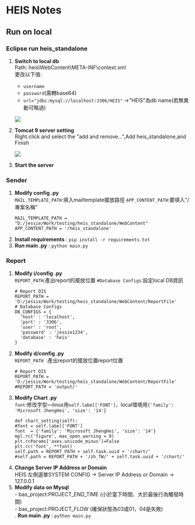 # HEIS Notes

## Run on local
### Eclipse run heis_standalone
1. **Switch to local db**  
Path: heis\WebContent\META-INF\context.xml  
更改以下值:  
    - `username`  
    - `password`(需轉base64)  
    -  `url="jdbc:mysql://localhost:3306/HEIS"` →"HEIS"為db name(若無異動可略過)  
 
    ![](https://i.imgur.com/BQ2wyOF.png)  
  

2. **Tomcat 9 server setting**  
Right click and select the "add and remove...",Add heis_standalone,and Finish

    ![](https://i.imgur.com/SkakkYH.png)

3. **Start the server**


### Sender
1. **Modify config .py**  
    `MAIL_TEMPLATE_PATH`:填入mailtemplate擺放路徑
    `APP_CONTENT_PATH`:要填入"/專案名稱"  
    ```
    MAIL_TEMPLATE_PATH = "D:/jessie/Work/testing/heis_standalone/WebContent"
    APP_CONTENT_PATH = '/heis_standalone'
    ```
2. **Install requirements** : `pip install -r requirements.txt`
3. **Run main .py** : `python main.py`


### Report  
1. **Modify i/config .py**  
    `REPORT_PATH`:產出report的擺放位置
    `#Database Configs`:設定local DB資訊
    ```
    # Report DIS
    REPORT_PATH = 'D:/jessie/Work/testing/heis_standalone/WebContent/ReportFile'
    # Database Configs
    DB_CONFIGS = {
      'host' : 'localhost',
      'port' : '3306',
      'user' : 'root',
      'password' : 'jessie1234',
      'database' : 'heis'
    }
    ```
3. **Modify d/config .py**  
    `REPORT_PATH `:產出report的擺放位置report位置
    ```
    # Report DIS
    REPORT_PATH = 'D:/jessie/Work/testing/heis_standalone/WebContent/ReportFile'
    #REPORT_PATH = 'output/'
    ```
5. **Modify Chart .py**  
    `font`:修改字型—linux用`self.label['FONT']`，local環境用`{'family': 'Microsoft JhengHei', 'size': '14'}`
    ```
    def chart_setting(self):
    #font = self.label['FONT']
    font  = {'family': 'Microsoft JhengHei', 'size': '14'}
    mpl.rc('figure', max_open_warning = 0)
    plt.rcParams['axes.unicode_minus']=False
    plt.rc('font', **font)
    self.path = REPORT_PATH + self.task.uuid + '/chart/'
    #self.path = REPORT_PATH + '/zh_TW/' + self.task.uuid + '/chart/'
    ```
7. **Change Server IP Address or Domain**  
    HEIS 左側選單SYSTEM CONFIG → Server IP Address or Domain → 127.0.0.1
9. **Modify data on Mysql**  
       - bas_project:PROJECT_END_TIME (小於當下時間、大於最後行為觸發時間)  
       - bas_project:PROJECT_FLOW (確保狀態為03或01，04是失敗)  
. **Run main .py** : `python main.py`
